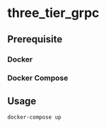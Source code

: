 # three_tier_grpc

## Prerequisite

### Docker

### Docker Compose

## Usage

```
docker-compose up
```

